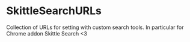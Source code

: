# SkittleSearchURLs
Collection of URLs for setting with custom search tools. In particular for Chrome addon Skittle Search &lt;3 

